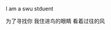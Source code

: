 I am a swu stduent

为了寻找你
我住进鸟的眼睛
看着过往的风

<!---
MaydayMayda/MaydayMayda is a ✨ special ✨ repository because its `README.md` (this file) appears on your GitHub profile.
You can click the Preview link to take a look at your changes.
--->
